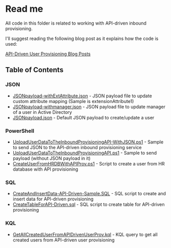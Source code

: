 # Read me

All code in this folder is related to working with API-driven inbound provisioning.

I'll suggest reading the following blog post as it explains how the code is used:

[API-Driven User Provisioning Blog Posts](https://www.christianfrohn.dk/tag/api-driven-user-provisioning/)

## Table of Contents

### JSON
- [JSONpayload-withExtAttribute.json](https://github.com/ChrFrohn/Entra-ID/blob/main/API-driven%20inbound%20provisioning/JSONpayload-withExtAttribute.json) - JSON payload file to update custom attribute mapping (Sample is extensionAttribute1)
- [JSONpayload-withmanager.json](https://github.com/ChrFrohn/Entra-ID/blob/main/API-driven%20inbound%20provisioning/JSONpayload-withmanager.json) - JSON payload file to update manager of a user in Active Directory
- [JSONpayload.json](https://github.com/ChrFrohn/Entra-ID/blob/main/API-driven%20inbound%20provisioning/JSONpayload.json) - Default JSON payload to create/update a user

### PowerShell
- [UploadUserDataToTheInboundProvisioningAPI-WithJSON.ps1](https://github.com/ChrFrohn/Entra-ID/blob/main/API-driven%20inbound%20provisioning/UploadUserDataToTheInboundProvisioningAPI-WithJSON.ps1) - Sample to send JSON to the API-driven inbound provisioning service
- [UploadUserDataToTheInboundProvisioningAPI.ps1](https://github.com/ChrFrohn/Entra-ID/blob/main/API-driven%20inbound%20provisioning/UploadUserDataToTheInboundProvisioningAPI.ps1) - Sample to send payload (without JSON payload in it)
- [CreateUserFromHRDBWithAPIProv.ps1](https://github.com/ChrFrohn/Entra-ID/blob/main/API-driven%20inbound%20provisioning/CreateUserFromHRDBWithAPIProv.ps1) - Script to create a user from HR database with API provisioning

### SQL
- [CreateAndInsertData-API-Driven-Sample.SQL](https://github.com/ChrFrohn/Entra-ID/blob/main/API-driven%20inbound%20provisioning/CreateAndInsertData-API-Driven-Sample.SQL) - SQL script to create and insert data for API-driven provisioning
- [CreateTableForAPI-Driven.sql](https://github.com/ChrFrohn/Entra-ID/blob/main/API-driven%20inbound%20provisioning/CreateTableForAPI-Driven.sql) - SQL script to create table for API-driven provisioning

### KQL
- [GetAllCreatedUserFromAPIDrivenUserProv.kql](https://github.com/ChrFrohn/Entra-ID/blob/main/API-driven%20inbound%20provisioning/GetAllCreatedUserFromAPIDrivenUserProv.kql) - KQL query to get all created users from API-driven user provisioning